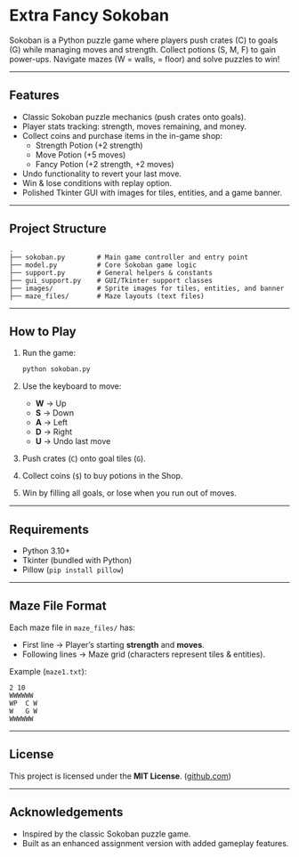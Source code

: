 # Extra Fancy Sokoban

Sokoban is a Python puzzle game where players push crates (C) to goals (G) while managing moves and strength. Collect potions (S, M, F) to gain power-ups. Navigate mazes (W = walls, = floor) and solve puzzles to win!

---

## Features
- Classic Sokoban puzzle mechanics (push crates onto goals).
- Player stats tracking: strength, moves remaining, and money.
- Collect coins and purchase items in the in-game shop:
  - Strength Potion (+2 strength)
  - Move Potion (+5 moves)
  - Fancy Potion (+2 strength, +2 moves)
- Undo functionality to revert your last move.
- Win & lose conditions with replay option.
- Polished Tkinter GUI with images for tiles, entities, and a game banner.

---

## Project Structure
```
.
├── sokoban.py        # Main game controller and entry point
├── model.py          # Core Sokoban game logic
├── support.py        # General helpers & constants
├── gui_support.py    # GUI/Tkinter support classes
├── images/           # Sprite images for tiles, entities, and banner
├── maze_files/       # Maze layouts (text files)
```

---

## How to Play
1. Run the game:
   ```bash
   python sokoban.py
   ```

2. Use the keyboard to move:
   - **W** → Up
   - **S** → Down
   - **A** → Left
   - **D** → Right
   - **U** → Undo last move

3. Push crates (`C`) onto goal tiles (`G`).
4. Collect coins (`$`) to buy potions in the Shop.
5. Win by filling all goals, or lose when you run out of moves.

---

## Requirements
- Python 3.10+  
- Tkinter (bundled with Python)  
- Pillow (`pip install pillow`)

---

## Maze File Format
Each maze file in `maze_files/` has:
- First line → Player’s starting **strength** and **moves**.
- Following lines → Maze grid (characters represent tiles & entities).

Example (`maze1.txt`):
```
2 10
WWWWWW
WP  C W
W   G W
WWWWWW
```

---

## License
This project is licensed under the **MIT License**. ([github.com](https://github.com/medley-co/Sokoban-Game.git))

---

## Acknowledgements
- Inspired by the classic Sokoban puzzle game.
- Built as an enhanced assignment version with added gameplay features.
